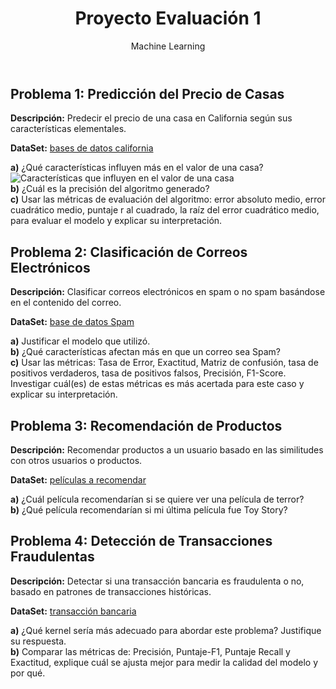 <!DOCTYPE html>
<html lang="es">
<head>
    <meta charset="UTF-8">
    <meta name="viewport" content="width=device-width, initial-scale=1.0">

</head>
<body>
    <header>
        <h1>Proyecto Evaluación 1</h1>
        <p>Machine Learning</p>
    </header>
    <div class="container">
        <div class="section">
            <h2>Problema 1: Predicción del Precio de Casas</h2>
            <p><strong>Descripción:</strong> Predecir el precio de una casa en California según sus características elementales.</p>
            <p><strong>DataSet:</strong> <a href="https://www.kaggle.com/datasets/camnugent/california-housing-prices" target="_blank">bases de datos california</a></p>
            <div class="question">
                <strong>a)</strong> ¿Qué características influyen más en el valor de una casa?
                <img src="https://github.com/user-attachments/assets/a5394bbd-7fd9-402d-8b4a-1354451789e6" alt="Características que influyen en el valor de una casa">
            </div>
            <div class="question">
                <strong>b)</strong> ¿Cuál es la precisión del algoritmo generado?
            </div>
            <div class="question">
                <strong>c)</strong> Usar las métricas de evaluación del algoritmo: error absoluto medio, error cuadrático medio, puntaje r al cuadrado, la raíz del error cuadrático medio, para evaluar el modelo y explicar su interpretación.
            </div>
        </div>
        <div class="section">
            <h2>Problema 2: Clasificación de Correos Electrónicos</h2>
            <p><strong>Descripción:</strong> Clasificar correos electrónicos en spam o no spam basándose en el contenido del correo.</p>
            <p><strong>DataSet:</strong> <a href="https://www.kaggle.com/datasets/camnugent/california-housing-prices" target="_blank">base de datos Spam</a></p>
            <div class="question">
                <strong>a)</strong> Justificar el modelo que utilizó.
            </div>
            <div class="question">
                <strong>b)</strong> ¿Qué características afectan más en que un correo sea Spam?
            </div>
            <div class="question">
                <strong>c)</strong> Usar las métricas: Tasa de Error, Exactitud, Matriz de confusión, tasa de positivos verdaderos, tasa de positivos falsos, Precisión, F1-Score. Investigar cuál(es) de estas métricas es más acertada para este caso y explicar su interpretación.
            </div>
        </div>
        <div class="section">
            <h2>Problema 3: Recomendación de Productos</h2>
            <p><strong>Descripción:</strong> Recomendar productos a un usuario basado en las similitudes con otros usuarios o productos.</p>
            <p><strong>DataSet:</strong> <a href="https://www.kaggle.com/datasets/grouplens/movielens-20m-dataset?select=movie.csv" target="_blank">películas a recomendar</a></p>
            <div class="question">
                <strong>a)</strong> ¿Cuál película recomendarían si se quiere ver una película de terror?
            </div>
            <div class="question">
                <strong>b)</strong> ¿Qué película recomendarían si mi última película fue Toy Story?
            </div>
        </div>
        <div class="section">
            <h2>Problema 4: Detección de Transacciones Fraudulentas</h2>
            <p><strong>Descripción:</strong> Detectar si una transacción bancaria es fraudulenta o no, basado en patrones de transacciones históricas.</p>
            <p><strong>DataSet:</strong> <a href="https://www.kaggle.com/datasets/mlg-ulb/creditcard" target="_blank">transacción bancaria</a></p>
            <div class="question">
                <strong>a)</strong> ¿Qué kernel sería más adecuado para abordar este problema? Justifique su respuesta.
            </div>
            <div class="question">
                <strong>b)</strong> Comparar las métricas de: Precisión, Puntaje-F1, Puntaje Recall y Exactitud, explique cuál se ajusta mejor para medir la calidad del modelo y por qué.
            </div>
        </div>
    </div>
</body>
</html>
